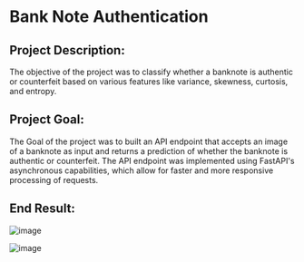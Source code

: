 # Bank Note Authentication

## Project Description:
  The objective of the project was to classify whether a banknote is authentic or counterfeit based on various features like variance, skewness, curtosis, and entropy.
  
## Project Goal:
The Goal of the project was to built an API endpoint that accepts an image of a banknote as input and returns a prediction of whether the banknote is authentic 
or counterfeit. The API endpoint was implemented using FastAPI's asynchronous capabilities, which allow for faster and more responsive processing of requests.

## End Result:

![image](https://user-images.githubusercontent.com/66127023/229463513-ec1da6b4-4b9a-4603-84bc-4aa3100d6eb2.png)

![image](https://user-images.githubusercontent.com/66127023/229463655-03c33c29-fecc-43a0-8f2e-409ea19f83a3.png)
